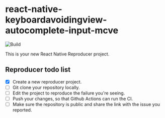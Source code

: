 # react-native-keyboardavoidingview-autocomplete-input-mcve

![Build](https://github.com/winghouchan/react-native-keyboardavoidingview-autocomplete-input-mcve/workflows/Pre%20Merge%20Checks/badge.svg)

This is your new React Native Reproducer project.

## Reproducer todo list

- [x] Create a new reproducer project.
- [ ] Git clone your repository locally.
- [ ] Edit the project to reproduce the failure you're seeing.
- [ ] Push your changes, so that Github Actions can run the CI.
- [ ] Make sure the repository is public and share the link with the issue you reported.
